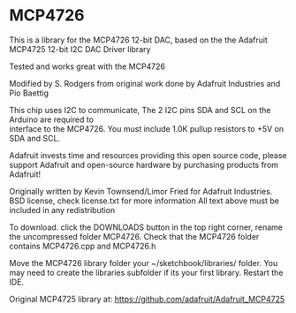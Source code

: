 MCP4726
================

This is a library for the MCP4726 12-bit DAC, based on the
the Adafruit MCP4725 12-bit I2C DAC Driver library

Tested and works great with the MCP4726

Modified by S. Rodgers from original work done by Adafruit Industries and Pio Baettig

This chip uses I2C to communicate, The 2 I2C pins SDA and SCL on the Arduino are required to  
interface to the MCP4726. You must include 1.0K pullup resistors to +5V on SDA and SCL.

Adafruit invests time and resources providing this open source code, 
please support Adafruit and open-source hardware by purchasing 
products from Adafruit!

Originally written by Kevin Townsend/Limor Fried for Adafruit Industries.  
BSD license, check license.txt for more information
All text above must be included in any redistribution

To download. click the DOWNLOADS button in the top right corner, rename the uncompressed folder MCP4726. 
Check that the MCP4726 folder contains MCP4726.cpp and MCP4726.h

Move the MCP4726 library folder your ~/sketchbook/libraries/ folder. 
You may need to create the libraries subfolder if its your first library. Restart the IDE.

Original MCP4725 library at:
https://github.com/adafruit/Adafruit_MCP4725
